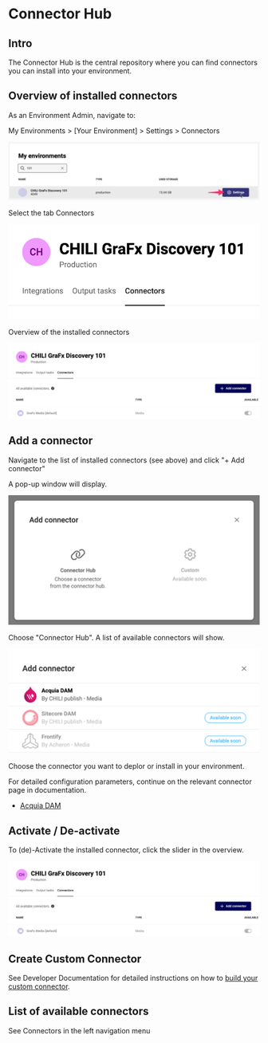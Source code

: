 # Connector Hub

## Intro

The Connector Hub is the central repository where you can find connectors you can install into your environment.

## Overview of installed connectors

As an Environment Admin, navigate to:

My Environments > [Your Environment] > Settings > Connectors

![screenshot-full](ch01.png)

Select the tab Connectors

![screenshot-full](ch02.png)

Overview of the installed connectors

![screenshot-full](ch03.png)

## Add a connector

Navigate to the list of installed connectors (see above) and click "+ Add connector"

A pop-up window will display.

![screenshot-full](ch04.png)

Choose "Connector Hub". A list of available connectors will show.

![screenshot-full](ch07.png)

Choose the connector you want to deplor or install in your environment.

For detailed configuration parameters, continue on the relevant connector page in documentation.

- [Acquia DAM](/GraFx-Studio/connectors/connect-acquia/)

## Activate / De-activate

To (de)-Activate the installed connector, click the slider in the overview.

![screenshot-full](ch03.png)

## Create Custom Connector

See Developer Documentation for detailed instructions on how to [build your custom connector](/GraFx-Developers/connectors/media-connector/build-a-simple-media-connector/).

## List of available connectors

See Connectors in the left navigation menu